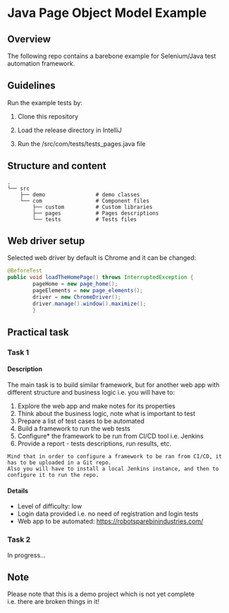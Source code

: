 # Java Page Object Model Example

## Overview
The following repo contains a barebone example for Selenium/Java test automation framework.

## Guidelines
Run the example tests by:

1. Clone this repository

2. Load the release directory in IntelliJ

3. Run the /src/com/tests/tests_pages.java file

## Structure and content
```
.
└── src
    ├── demo                # demo classes
    └── com                 # Component files
        ├── custom          # Custom libraries
        ├── pages           # Pages descriptions
        └── tests           # Tests files
```
     

## Web driver setup
Selected web driver by default is Chrome and it can be changed:

```java
@BeforeTest
public void loadTheHomePage() throws InterruptedException {
        pageHome = new page_home();
        pageElements = new page_elements();
        driver = new ChromeDriver();
        driver.manage().window().maximize();
        }
```


## Practical task

### Task 1

#### Description
The main task is to build similar framework, but for another web app with different structure and business logic i.e. you will have to:

1. Explore the web app and make notes for its properties
2. Think about the business logic, note what is important to test
3. Prepare a list of test cases to be automated
4. Build a framework to run the web tests
5. Configure* the framework to be run from CI/CD tool i.e. Jenkins
6. Provide a report - tests descriptions, run results, etc.

```
Mind that in order to configure a framework to be ran from CI/CD, it has to be uploaded in a Git repo.
Also you will have to install a local Jenkins instance, and then to configure it to run the repo.
```

#### Details
- Level of difficulty: low
- Login data provided i.e. no need of registration and login tests
- Web app to be automated: https://robotsparebinindustries.com/

### Task 2

In progress...

## Note
Please note that this is a demo project which is not yet complete <br> i.e. there are broken things in it!